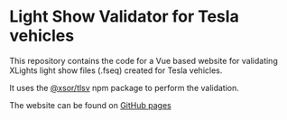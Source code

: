 # Light Show Validator for Tesla vehicles

This repository contains the code for a Vue based website for validating
XLights light show files (.fseq) created for Tesla vehicles.

It uses the [@xsor/tlsv](https://www.npmjs.com/package/@xsor/tlsv) npm package to perform the validation.

The website can be found on [GitHub pages](https://xsorifc28.github.io/vue-tlsv)